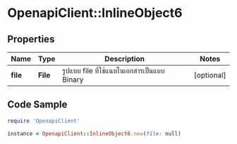 # OpenapiClient::InlineObject6

## Properties

Name | Type | Description | Notes
------------ | ------------- | ------------- | -------------
**file** | **File** | รูปแบบ file ที่ใช้แนบในเอกสารเป็นแบบ Binary | [optional] 

## Code Sample

```ruby
require 'OpenapiClient'

instance = OpenapiClient::InlineObject6.new(file: null)
```


